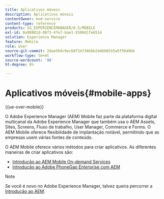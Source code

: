 ```yaml
---
title: Aplicativos móveis
description: Aplicativos móveis
contentOwner: msm-service
content-type: reference
products: SG_EXPERIENCEMANAGER/6.5/MOBILE
exl-id: 0a98881d-08f3-47e7-bae1-5500d1fe6514
solution: Experience Manager
feature: Mobile
role: User
source-git-commit: 2dae56dc9ec66f1bf36bbb24d6b0315a5f5040bb
workflow-type: tm+mt
source-wordcount: '96'
ht-degree: 0%

---
```


# Aplicativos móveis{#mobile-apps}

{{ue-over-mobile}}

O Adobe Experience Manager (AEM) Mobile faz parte da plataforma digital multicanal da Adobe Experience Manager que também usa o AEM Assets, Sites, Screens, Fluxo de trabalho, User Manager, Commerce e Forms. O AEM Mobile oferece flexibilidade de implantação notável, permitindo que as empresas usem várias fontes de conteúdo.

O AEM Mobile oferece vários métodos para criar aplicativos. As diferentes maneiras de criar aplicativos são:

* [Introdução ao AEM Mobile On-demand Services](/help/mobile/mobile-apps-ondemand.md)
* [Introdução ao Adobe PhoneGap Enterprise com AEM](/help/mobile/phonegap.md)

>[!NOTE]
>
>Se você é novo no Adobe Experience Manager, talvez queira percorrer a [Introdução ao AEM](/help/sites-deploying/deploy.md).
